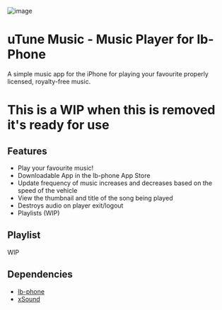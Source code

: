 ![image](https://github.com/user-attachments/assets/64c7ca15-9984-4b08-aaef-f7ed428c7bce)

# uTune Music - Music Player for lb-Phone

A simple music app for the iPhone for playing your favourite properly licensed, royalty-free music.

# This is a WIP when this is removed it's ready for use


## Features
- Play your favourite music!
- Downloadable App in the lb-phone App Store
- Update frequency of music increases and decreases based on the speed of the vehicle
- View the thumbnail and title of the song being played
- Destroys audio on player exit/logout
- Playlists (WIP)


## Playlist

WIP

## Dependencies
- [lb-phone](https://lbscripts.com/phone)
- [xSound](https://github.com/Xogy/xsound/)
